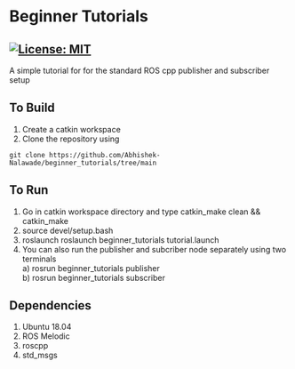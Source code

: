 # Beginner Tutorials
[![License: MIT](https://img.shields.io/badge/License-MIT-green.svg)](https://opensource.org/licenses/MIT)
-------

A simple tutorial for for the standard ROS cpp publisher and subscriber setup


## To Build
1) Create a catkin workspace
2) Clone the repository using

```
git clone https://github.com/Abhishek-Nalawade/beginner_tutorials/tree/main
```

## To Run
1) Go in catkin workspace directory and type catkin_make clean && catkin_make
2) source devel/setup.bash
3) roslaunch roslaunch beginner_tutorials tutorial.launch
4) You can also run the publisher and subcriber node separately using two terminals\
	a) rosrun beginner_tutorials publisher\
	b) rosrun beginner_tutorials subscriber

## Dependencies
1) Ubuntu 18.04
2) ROS Melodic
3) roscpp
4) std_msgs

